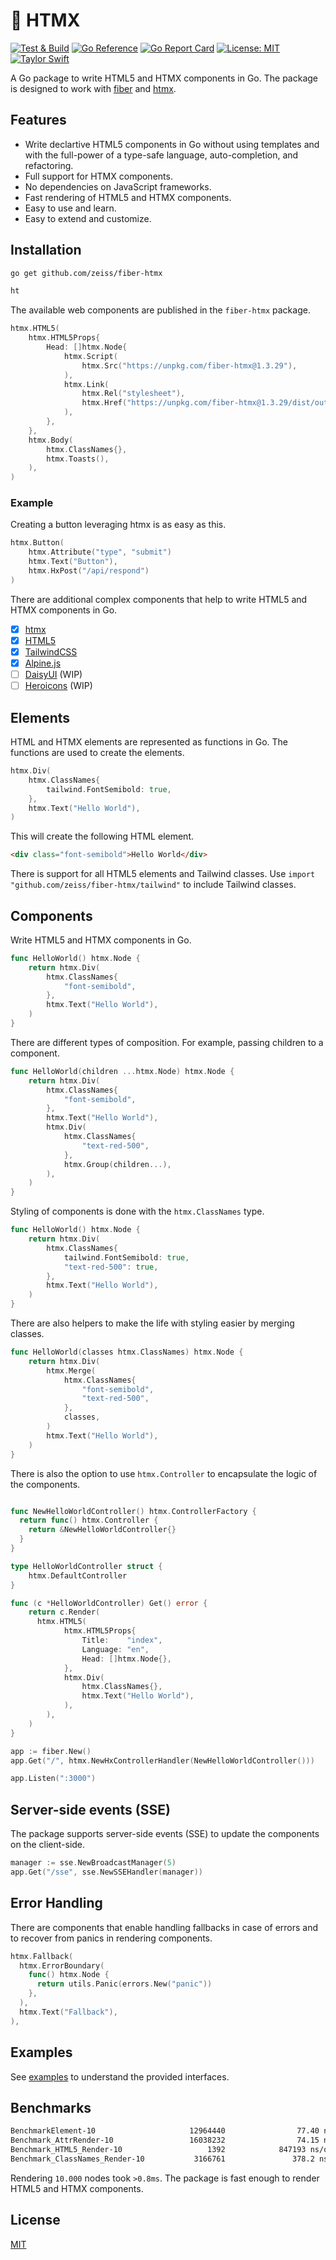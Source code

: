 # 🔨 HTMX

[![Test & Build](https://github.com/zeiss/fiber-htmx/actions/workflows/main.yml/badge.svg)](https://github.com/zeiss/fiber-htmx/actions/workflows/main.yml)
[![Go Reference](https://pkg.go.dev/badge/github.com/zeiss/fiber-htmx.svg)](https://pkg.go.dev/github.com/zeiss/fiber-htmx)
[![Go Report Card](https://goreportcard.com/badge/github.com/zeiss/fiber-htmx)](https://goreportcard.com/report/github.com/zeiss/fiber-htmx)
[![License: MIT](https://img.shields.io/badge/License-MIT-yellow.svg)](https://opensource.org/licenses/MIT)
[![Taylor Swift](https://img.shields.io/badge/secured%20by-taylor%20swift-brightgreen.svg)](https://twitter.com/SwiftOnSecurity)

A Go package to write HTML5 and HTMX components in Go. The package is designed to work with [fiber](http://gofiber.io) and [htmx](https://htmx.org/).

## Features

- Write declartive HTML5 components in Go without using templates and with the full-power of a type-safe language, auto-completion, and refactoring.
- Full support for HTMX components.
- No dependencies on JavaScript frameworks.
- Fast rendering of HTML5 and HTMX components.
- Easy to use and learn.
- Easy to extend and customize.

## Installation

```bash
go get github.com/zeiss/fiber-htmx
```

```html
ht
```

The available web components are published in the `fiber-htmx` package.

```go
htmx.HTML5(
    htmx.HTML5Props{
        Head: []htmx.Node{
            htmx.Script(
                htmx.Src("https://unpkg.com/fiber-htmx@1.3.29"),
            ),
            htmx.Link(
                htmx.Rel("stylesheet"),
                htmx.Href("https://unpkg.com/fiber-htmx@1.3.29/dist/out.css"),
            ),
        },
    },
    htmx.Body(
        htmx.ClassNames{},
        htmx.Toasts(),
    ),
)
```

### Example

Creating a button leveraging htmx is as easy as this.

```go
htmx.Button(
    htmx.Attribute("type", "submit")
    htmx.Text("Button"),
    htmx.HxPost("/api/respond")
)
```

There are additional complex components that help to write HTML5 and HTMX components in Go.

- [x] [htmx](https://htmx.org/)
- [x] [HTML5](https://www.w3.org/TR/2011/WD-html5-20110405/)
- [x] [TailwindCSS](https://tailwindcss.com/)
- [x] [Alpine.js](https://alpinejs.dev/)
- [ ] [DaisyUI](https://daisyui.com/) (WIP)
- [ ] [Heroicons](https://heroicons.com/) (WIP)

## Elements

HTML and HTMX elements are represented as functions in Go. The functions are used to create the elements.

```go
htmx.Div(
    htmx.ClassNames{
        tailwind.FontSemibold: true,
    },
    htmx.Text("Hello World"),
)
```

This will create the following HTML element.

```html
<div class="font-semibold">Hello World</div>
```

There is support for all HTML5 elements and Tailwind classes. Use `import "github.com/zeiss/fiber-htmx/tailwind"` to include Tailwind classes.

## Components

Write HTML5 and HTMX components in Go.

```go
func HelloWorld() htmx.Node {
    return htmx.Div(
        htmx.ClassNames{
            "font-semibold",
        },
        htmx.Text("Hello World"),
    )
}
```

There are different types of composition. For example, passing children to a component.

```go
func HelloWorld(children ...htmx.Node) htmx.Node {
    return htmx.Div(
        htmx.ClassNames{
            "font-semibold",
        },
        htmx.Text("Hello World"),
        htmx.Div(
            htmx.ClassNames{
                "text-red-500",
            },
            htmx.Group(children...),
        ),
    )
}
```

Styling of components is done with the `htmx.ClassNames` type.

```go
func HelloWorld() htmx.Node {
    return htmx.Div(
        htmx.ClassNames{
            tailwind.FontSemibold: true,
            "text-red-500": true,
        },
        htmx.Text("Hello World"),
    )
}
```

There are also helpers to make the life with styling easier by merging classes.

```go
func HelloWorld(classes htmx.ClassNames) htmx.Node {
    return htmx.Div(
        htmx.Merge(
            htmx.ClassNames{
                "font-semibold",
                "text-red-500",
            },
            classes,
        )
        htmx.Text("Hello World"),
    )
}
```

There is also the option to use `htmx.Controller` to encapsulate the logic of the components.

```go

func NewHelloWorldController() htmx.ControllerFactory {
  return func() htmx.Controller {
    return &NewHelloWorldController{}
  }
}

type HelloWorldController struct {
    htmx.DefaultController
}

func (c *HelloWorldController) Get() error {
    return c.Render(
      htmx.HTML5(
            htmx.HTML5Props{
                Title:    "index",
                Language: "en",
                Head: []htmx.Node{},
            },
            htmx.Div(
                htmx.ClassNames{},
                htmx.Text("Hello World"),
            ),
        ),
    )    
}

app := fiber.New()
app.Get("/", htmx.NewHxControllerHandler(NewHelloWorldController()))

app.Listen(":3000")
```

## Server-side events (SSE)

The package supports server-side events (SSE) to update the components on the client-side.

```go
manager := sse.NewBroadcastManager(5)
app.Get("/sse", sse.NewSSEHandler(manager))
```
## Error Handling

There are components that enable handling fallbacks in case of errors and to recover from panics in rendering components.

```go
htmx.Fallback(
  htmx.ErrorBoundary(
    func() htmx.Node {
      return utils.Panic(errors.New("panic"))
    },
  ),
  htmx.Text("Fallback"),
),
```

## Examples

See [examples](https://github.com/zeiss/fiber-htmx/tree/master/examples) to understand the provided interfaces.

## Benchmarks

```bash
BenchmarkElement-10                     12964440                77.40 ns/op
Benchmark_AttrRender-10                 16038232                74.15 ns/op
Benchmark_HTML5_Render-10                   1392            847193 ns/op
Benchmark_ClassNames_Render-10           3166761               378.2 ns/op
```

Rendering `10.000` nodes took `>0.8ms`. The package is fast enough to render HTML5 and HTMX components. 

## License

[MIT](/LICENSE)
